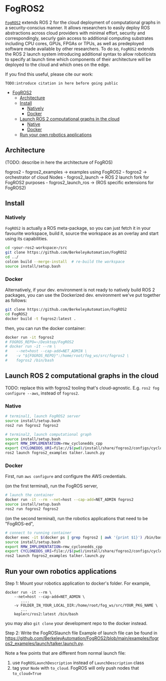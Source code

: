 # FogROS2

[`FogROS2`](https://github.com/BerkeleyAutomation/FogROS2) extends ROS 2 for the cloud deployment of computational graphs in a security-conscius manner. It allows researchers to easily deploy ROS abstractions across cloud providers with minimal effort, security and correspondingly, securly gain access to additional computing substrates including CPU cores, GPUs, FPGAs or TPUs, as well as predeployed software made available by other researchers. To do so, `FogROS2` extends the ROS 2 launch system introducing additional syntax to allow roboticists to specify at launch time which components of their architecture will be deployed to the cloud and which ones on the edge.

If you find this useful, please cite our work:

```
TODO:introduce citation in here before going public
```


- [FogROS2](#fogros2)
  - [Architecture](#architecture)
  - [Install](#install)
    - [Natively](#natively)
    - [Docker](#docker)
  - [Launch ROS 2 computational graphs in the cloud](#launch-ros-2-computational-graphs-in-the-cloud)
    - [Native](#native)
    - [Docker](#docker-1)
  - [Run your own robotics applications](#run-your-own-robotics-applications)

## Architecture
(TODO: describe in here the architecture of FogROS)

fogros2
    - fogros2_examples -> examples using FogROS2
    - fogros2 -> orchestrator of cloud Nodes
    - fogros2_launch -> ROS 2 launch fork for FogROS2 purposes
    - fogros2_launch_ros  -> (ROS specific extensions for FogROS2)


## Install
### Natively
`FogROS2` is actually a ROS meta-package, so you can just fetch it in your favourite workspace, build it, source the workspace as an overlay and start using its capabilities.

```bash
cd <your-ros2-workspace>/src
git clone https://github.com/BerkeleyAutomation/FogROS2
cd ../
colcon build --merge-install  # re-build the workspace
source install/setup.bash
```

### Docker
Alternatively, if your dev. environment is not ready to natively build ROS 2 packages, you can use the Dockerized dev. environment we've put together as follows:
```bash
git clone https://github.com/BerkeleyAutomation/FogROS2
cd FogROS2
docker build -t fogros2:latest .
```
then, you can run the docker container:
```bash
docker run -it fogros2
# FOGROS_REPO=~/Desktop/FogROS2 
# docker run -it --rm \
#    --net=host --cap-add=NET_ADMIN \
#    -v "${FOGROS_REPO}":/home/root/fog_ws/src/fogros2 \
#    fogros2 /bin/bash
```

## Launch ROS 2 computational graphs in the cloud
TODO: replace this with fogros2 tooling that's cloud-agnostic. E.g. `ros2 fog configure --aws`, instead of `fogros2`.

### Native
```bash
# terminal1, launch FogROS2 server
source install/setup.bash
ros2 run fogros2 fogros2

# terminal2, launch computational graph
source install/setup.bash
export RMW_IMPLEMENTATION=rmw_cyclonedds_cpp 
export CYCLONEDDS_URI=file://$(pwd)/install/share/fogros2/configs/cyclonedds.xml
ros2 launch fogros2_examples talker.launch.py
```

### Docker

First, run `aws configure` and configure the AWS credentials. 

(on the first terminal), run the FogROS server,
```bash
# launch the container
docker run -it --rm --net=host --cap-add=NET_ADMIN fogros2
source install/setup.bash
ros2 run fogros2 fogros2
```

(on the second terminal), run the robotics applications that need to be "FogROS-ed",
```bash
# connect to running container
docker exec -it $(docker ps | grep fogros2 | awk '{print $1}') /bin/bash
source install/setup.bash
export RMW_IMPLEMENTATION=rmw_cyclonedds_cpp 
export CYCLONEDDS_URI=file://$(pwd)/install/share/fogros2/configs/cyclonedds.xml
ros2 launch fogros2_examples talker.launch.py
```


## Run your own robotics applications 
Step 1: Mount your robotics application to docker's folder. 
For example, 
```
docker run -it --rm \
    --net=host --cap-add=NET_ADMIN \
       ....
    -v FOLDER_IN_YOUR_LOCAL_DIR:/home/root/fog_ws/src/YOUR_PKG_NAME \
       ...
    keplerc/ros2:latest /bin/bash
```
you may also `git clone` your development repo to the docker instead. 


Step 2: Write the FogROSlaunch file
Example of launch file can be found in https://github.com/BerkeleyAutomation/FogROS2/blob/main/examples/fogros2_examples/launch/talker.launch.py. 

Note a few points that are different from normal launch file: 
1. use `FogROSLaunchDescription` instead of `LaunchDescription` class 
2. tag your `Node` with `to_cloud`. FogROS will only push nodes that `to_cloud=True`

